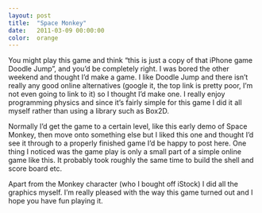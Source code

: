 ```yaml
---
layout: post
title:  "Space Monkey"
date:   2011-03-09 00:00:00
color:  orange
---
```


You might play this game and think “this is just a copy of that iPhone game Doodle Jump”, and you’d be completely right. I was bored the other weekend and thought I’d make a game. I like Doodle Jump and there isn’t really any good online alternatives (google it, the top link is pretty poor, I’m not even going to link to it) so I thought I’d make one. I really enjoy programming physics and since it’s fairly simple for this game I did it all myself rather than using a library such as Box2D.

Normally I’d get the game to a certain level, like this early demo of Space Monkey, then move onto something else but I liked this one and thought I’d see it through to a properly finished game I’d be happy to post here. One thing I noticed was the game play is only a small part of a simple online game like this. It probably took roughly the same time to build the shell and score board etc.

Apart from the Monkey character (who I bought off iStock) I did all the graphics myself. I’m really pleased with the way this game turned out and I hope you have fun playing it.
